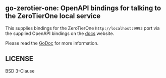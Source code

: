 ## go-zerotier-one: OpenAPI bindings for talking to the ZeroTierOne local service

This supplies bindings for the ZeroTierOne `http://localhost:9993` port via the
supplied OpenAPI bindings on the [docs](https://docs.zerotier.com) website.

Please read the [GoDoc](https://pkg.go.dev/github.com/zerotier/go-zerotier-one) for more information.

## LICENSE

BSD 3-Clause
